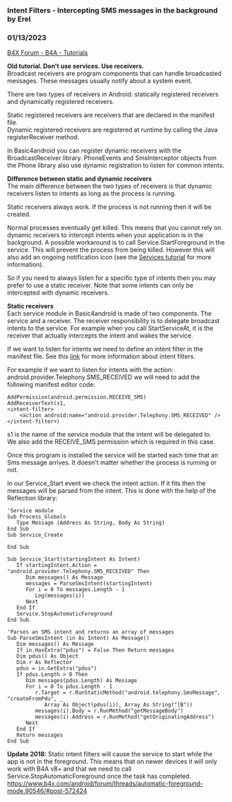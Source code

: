 ### Intent Filters - Intercepting SMS messages in the background by Erel
### 01/13/2023
[B4X Forum - B4A - Tutorials](https://www.b4x.com/android/forum/threads/20103/)

**Old tutorial. Don't use services. Use receivers.**  
Broadcast receivers are program components that can handle broadcasted messages. These messages usually notify about a system event.  
  
There are two types of receivers in Android: statically registered receivers and dynamically registered receivers.  
  
Static registered receivers are receivers that are declared in the manifest file.  
Dynamic registered receivers are registered at runtime by calling the Java registerReceiver method.  
  
In Basic4android you can register dynamic receivers with the BroadcastReceiver library. PhoneEvents and SmsInterceptor objects from the Phone library also use dynamic registration to listen for common intents.  
  
**Difference between static and dynamic receivers**  
The main difference between the two types of receivers is that dynamic receivers listen to intents as long as the process is running.  
  
Static receivers always work. If the process is not running then it will be created.  
  
Normal processes eventually get killed. This means that you cannot rely on dynamic receivers to intercept intents when your application is in the background. A possible workaround is to call Service.StartForeground in the service. This will prevent the process from being killed. However this will also add an ongoing notification icon (see the [Services tutorial](http://www.b4x.com/forum/showthread.php?p=42973) for more information).  
  
So if you need to always listen for a specific type of intents then you may prefer to use a static receiver. Note that some intents can only be intercepted with dynamic receivers.  
  
**Static receivers**  
Each service module in Basic4android is made of two components. The service and a receiver. The receiver responsibility is to delegate broadcast intents to the service. For example when you call StartServiceAt, it is the receiver that actually intercepts the intent and wakes the service.  
  
If we want to listen for intents we need to define an intent filter in the manifest file. See this [link](http://developer.android.com/intl/fr/guide/components/intents-filters.html) for more information about intent filters.  
  
For example if we want to listen for intents with the action: android.provider.Telephony.SMS\_RECEIVED we will need to add the following manifest editor code:  

```B4X
AddPermission(android.permission.RECEIVE_SMS)  
AddReceiverText(s1,  
<intent-filter>  
    <action android:name="android.provider.Telephony.SMS_RECEIVED" />  
</intent-filter>)
```

  
s1 is the name of the service module that the intent will be delegated to.  
We also add the RECEIVE\_SMS permission which is required in this case.  
  
Once this program is installed the service will be started each time that an Sms message arrives. It doesn't matter whether the process is running or not.  
  
In our Service\_Start event we check the intent action. If it fits then the messages will be parsed from the intent. This is done with the help of the Reflection library:  

```B4X
'Service module  
Sub Process_Globals  
   Type Message (Address As String, Body As String)  
End Sub  
Sub Service_Create  
  
End Sub  
  
Sub Service_Start(startingIntent As Intent)  
   If startingIntent.Action = "android.provider.Telephony.SMS_RECEIVED" Then  
      Dim messages() As Message  
      messages = ParseSmsIntent(startingIntent)  
      For i = 0 To messages.Length - 1  
         Log(messages(i))  
      Next  
   End If  
   Service.StopAutomaticForeground  
End Sub  
  
'Parses an SMS intent and returns an array of messages  
Sub ParseSmsIntent (in As Intent) As Message()  
   Dim messages() As Message  
   If in.HasExtra("pdus") = False Then Return messages  
   Dim pdus() As Object  
   Dim r As Reflector  
   pdus = in.GetExtra("pdus")  
   If pdus.Length > 0 Then  
      Dim messages(pdus.Length) As Message  
      For i = 0 To pdus.Length - 1  
         r.Target = r.RunStaticMethod("android.telephony.SmsMessage", "createFromPdu", _  
            Array As Object(pdus(i)), Array As String("[B"))  
         messages(i).Body = r.RunMethod("getMessageBody")  
         messages(i).Address = r.RunMethod("getOriginatingAddress")  
      Next  
   End If  
   Return messages  
End Sub
```

  
  
**Update 2018:** Static intent filters will cause the service to start while the app is not in the foreground. This means that on newer devices it will only work with B4A v8+ and that we need to call Service.StopAutomaticForeground once the task has completed.  
<https://www.b4x.com/android/forum/threads/automatic-foreground-mode.90546/#post-572424>